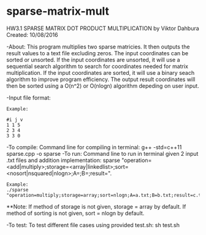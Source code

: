 # sparse-matrix-mult
HW3.1 SPARSE MATRIX DOT PRODUCT MULTIPLICATION
by Viktor Dahbura
Created: 10/08/2016

-About:
	This program multiplies two sparse matricies. It then outputs the result values to a text file excluding zeros. 
	The input coordinates can be sorted or unsorted. If the input coordinates are unsorted, it will use a sequential search algorithm to search for coordinates needed for matrix multiplication.
	If the input coordinates are sorted, it will use a binary seach algorithm to improve program efficiency.
	The output result coordinates will then be sorted using a O(n^2) or O(nlogn) algorithm depeding on user input. 
  
-Input file format:

	Example:
	
 	#i j v
  	1 1 5
   	2 3 4
   	3 3 0
   
	
-To compile:
	Command line for compiling in terminal:
	g++ -std=c++11 sparse.cpp -o sparse
-To run:
	Command line to run in terminal given 2 input .txt files and addition implementation:
	sparse "operation=<add|multiply>;storage=<array|linkedlist>;sort=<nosort|nsquared|nlogn>;A=<file>;B=<file>;result=<file>".


	Example:
	./sparse "operation=multiply;storage=array;sort=nlogn;A=a.txt;B=b.txt;result=c.txt".
	
**Note:
If method of storage is not given, storage = array by default.
If method of sorting is not given, sort = nlogn by default.

-To test:
	To test different file cases using provided test.sh:
	sh test.sh






